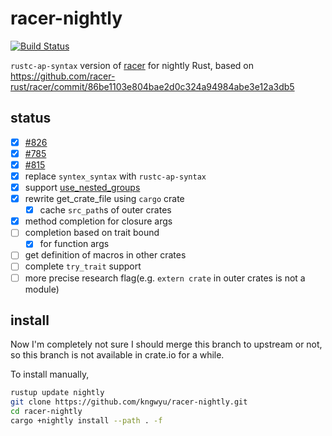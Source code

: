 # racer-nightly

[![Build Status](https://travis-ci.org/kngwyu/racer-nightly.svg?branch=master)](https://travis-ci.org/kngwyu/racer-nightly)

`rustc-ap-syntax` version of [racer](https://github.com/racer-rust/racer) for nightly Rust, based on https://github.com/racer-rust/racer/commit/86be1103e804bae2d0c324a94984abe3e12a3db5

## status
- [x] [#826](https://github.com/racer-rust/racer/issues/826)
- [x] [#785](https://github.com/racer-rust/racer/issues/785)
- [x] [#815](https://github.com/racer-rust/racer/issues/815)
- [x] replace `syntex_syntax` with `rustc-ap-syntax`
- [x] support [use_nested_groups](https://github.com/rust-lang/rust/issues/44494)
- [x] rewrite get_crate_file using `cargo` crate
  - [x] cache `src_path`s of outer crates
- [x] method completion for closure args
- [ ] completion based on trait bound
  - [x] for function args
- [ ] get definition of macros in other crates
- [ ] complete `try_trait` support
- [ ] more precise research flag(e.g. `extern crate` in outer crates is not a module)

## install
Now I'm completely not sure I should merge this branch to upstream or not, so this branch is not available in crate.io for a while.

To install manually,
``` bash
rustup update nightly
git clone https://github.com/kngwyu/racer-nightly.git
cd racer-nightly
cargo +nightly install --path . -f
```

